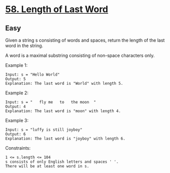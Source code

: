 # [58. Length of Last Word](https://leetcode.com/problems/length-of-last-word/description/)

## **Easy**

Given a string s consisting of words and spaces, return the length of the last word in the string.

A word is a maximal substring consisting of non-space characters only.


Example 1:

    Input: s = "Hello World"
    Output: 5
    Explanation: The last word is "World" with length 5.

Example 2:

    Input: s = "   fly me   to   the moon  "
    Output: 4
    Explanation: The last word is "moon" with length 4.

Example 3:

    Input: s = "luffy is still joyboy"
    Output: 6
    Explanation: The last word is "joyboy" with length 6.

 

Constraints:

    1 <= s.length <= 104
    s consists of only English letters and spaces ' '.
    There will be at least one word in s.

